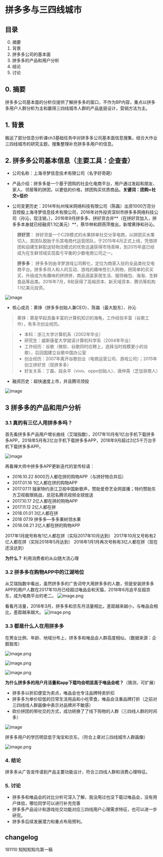 # 拼多多与三四线城市

## 目录

 0. 摘要
 1. 背景
 2. 拼多多公司的基本面
 3. 拼多多的产品和用户分析
 4. 结论
 5. 讨论

## 0. 摘要

拼多多公司基本面的分析仅提供了解拼多多的窗口，不作为BP内容，重点以拼多多用户人群分析为主和赢得三四线城市人群的产品底层设计，营销方法为主。


## 1. 背景

搬运了部分信息分析课ch3基础任务中对拼多多公司基本面信息搜集，结合大作业三四线城市的研究主题，搜集整理补充拼多多用户的信息。

## 2. 拼多多公司基本信息（主要工具：企查查）

+ 公司名称：上海寻梦信息技术有限公司（名字好奇葩）

+ 产品介绍：拼多多是一个基于团购的社会化电商平台，用户通过发起和朋友、家人、邻居等的拼团，以更低的价格，拼团购买优质商品。**关键词：团购+社交+低价**

+ 公司变更历史：2014年杭州埃米网络科技有限公司（陈磊）出资1000万百分百控股上海寻梦信息技术有限公司，2016年对外投资深圳市拼多多网络科技公司（孙沁，现注销，），2016年9月拼多多、拼好货合并**（在拼好货加入，拼多多本身就已经融资1.1亿美元）**，蔡华林和顾燕萍推出，新增黄铮和孙沁。

>**拼好货**：
>拼好货是一个C2B模式的水果拼单社交分享电商，以拼团买水果切入，其团队脱胎于乐其电商代运营团队，于2015年4月正式上线，凭借拼团和自建生鲜配送轻物流模式的优势迅速获得市场青睐，到2015年底已经成为在生鲜领域实现盈亏平衡的少数电商公司之一。
>
>**拼多多**：
> 拼多多则由寻梦游戏公司孵化，定位为商家入驻的全品类社交电商平台。拼多多将人和人的互动、游戏的趣味性引入购物，把简单的买买买，升级成为有趣味的拼拼拼，商品涵盖家居生活、服饰箱包、海淘、生鲜食品等品类。2016年7月，B轮获得了高榕资本、新天域资本、腾讯等机构1.1亿美元投资。

![image](https://user-images.githubusercontent.com/24542685/47573197-465e9100-d96f-11e8-97a5-d0a130e66ca2.png)

+ 核心成员：黄铮（拼多多创始人兼CEO）、陈磊（最大股东）、孙沁
 
> 黄铮：算是早起具备丰富的计算机知识的海龟，工作经验丰富（谷歌工作），有多次创业经历。

>  + 本科：浙江大学计算机系（2002年毕业）
>  + 研究生：威斯康星大学就读计算机科学系（2004年毕业）
>  + 工作经历：谷歌（微软、谷歌同时应聘上，选择当时规模更小的谷歌），后回国建立谷歌中国办公室
>  + 创业经历：2007年离开谷歌创业（电商运营公司、游戏公司）；2015年创立拼好货（现拼多多）
>  + 好友关系：丁磊、段永平（vivo、oppo创始人）、唐仲英（芝加哥商人）

+ 融资历史：超快速度上市，并且腾讯领投

![image](https://user-images.githubusercontent.com/24542685/47575647-26ca6700-d975-11e8-88df-af4014b0fff1.png)


## 3 拼多多的产品和用户分析

###  3.1 真的有三亿人用拼多多吗？
 
首先看拼多多产品用户增长曲线（艾瑞指数），2017年10月有1亿台手机下载拼多多APP，2018年5月有2亿台手机下载拼多多APP，2018年9月超过2亿5千万台手机下载拼多多APP。

![image](https://user-images.githubusercontent.com/24542685/47577237-f97fb800-d978-11e8-9bb5-cd4c7a0f2206.png)

再看禅大师中拼多多APP更新迭代的宣传标语：

 + 2016.10.22 8000万人都在拼的购物APP（与拼好物合并后） 
 + 2017.01.16 1亿人都在拼的购物APP
 + 2017.07.11 独家特约浙江卫视中国新歌声，赞助爱奇艺全网首播；特约赞助东方卫视极限挑战，总冠名腾讯视频全球放送
 + 2017.10.17 2亿人都在拼的购物APP
 + 2017.11.12 2亿人都在拼
 + 2018.01.01 3亿人都在拼
 + 2018 07.19 拼多多—多多果树领水果
 + 2018.08.21 2亿人都在拼的购物APP

2017年1月就号称有1亿人都在拼（实际2017年10月达到）
2017年10月又号称有2亿人都在拼（实际2018年5月达到）
2018年1月1月再次号称有3亿人都在拼（现在还没达到）

**为什么？** 利用消费者的从众随大流心理

###  3.2 拼多多在购物APP中的江湖地位

从艾瑞指数中看出，虽然拼多多的广告词夸大用拼多多的人数，但是安装拼多多APP的用户人数在2017年10月已经超过唯品会和天猫，2018年6月追平反超京东，成为电商平台的老二。
![image.png](https://upload-images.jianshu.io/upload_images/2113371-15626a2639869694.png?imageMogr2/auto-orient/strip%7CimageView2/2/w/1240)

看看月活量，2018年3月，拼多多和京东月活量相比，差距越来越小，与唯品会相比，差距越来越大。
![image.png](https://upload-images.jianshu.io/upload_images/2113371-1219bf6d5342f8f0.png?imageMogr2/auto-orient/strip%7CimageView2/2/w/1240)

###  3.3 都是什么人在用拼多多

在男女比例、年龄、地域分布上，拼多多和唯品会人群高度相似。（数据来源：企鹅智库）

![image.png](https://upload-images.jianshu.io/upload_images/2113371-55503663027f9236.png?imageMogr2/auto-orient/strip%7CimageView2/2/w/1240)

![image.png](https://upload-images.jianshu.io/upload_images/2113371-8456e7d20bd8e965.png?imageMogr2/auto-orient/strip%7CimageView2/2/w/1240)

![image.png](https://upload-images.jianshu.io/upload_images/2113371-7bf03e90b7ef81ce.png?imageMogr2/auto-orient/strip%7CimageView2/2/w/1240)

**为什么拼多多的用户月活量和app下载均会明显高于唯品会呢？**（猜测，可扩展）

+ 拼多多以折扣便宜为卖点，唯品会也专注品牌特卖折扣
+ 拼多多为单价较低的日常生活用品和小吃零食，唯品会注重品牌打折（之前对三四线线人群画像中表示对品牌并不敏感）
+ 砍价拼团的带社交的方式，成功转换了了线下购物的人群（三四线人群的时间多）

![image](https://user-images.githubusercontent.com/24542685/47576988-63e42880-d978-11e8-9c82-db27a4637cfe.png)

拼多多用户的学历明显低于淘宝和京东。（符合上章对三四线城市人群画像）

![image.png](https://upload-images.jianshu.io/upload_images/2113371-9546523acd647e87.png?imageMogr2/auto-orient/strip%7CimageView2/2/w/1240)

### 4. 结论

拼多多从广告宣传语到产品主要功能设计，符合三四线人群和消费心理特征。

### 5. 讨论

+ 拼多多和唯品会的对比分析可深入了解，我没用过也没下载过唯品会，没有用户体验，哪位同学可以进行补充完善
+ 拼多多产品设计和游戏社交功能对应三四线用户心理需求特征，也可以进一步研究。
+ 拼多多后续发展潜力和重点布局预判。


## changelog

181110  知知知知鸟第一稿